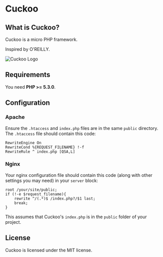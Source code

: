 Cuckoo
======

What is Cuckoo?
---------------

Cuckoo is a micro PHP framework.

Inspired by O'REILLY.

![Cuckoo Logo](http://akamaicovers.oreilly.com/images/0636920012443/cat.gif)

Requirements
------------

You need **PHP >= 5.3.0**.

Configuration
-------------

### Apache

Ensure the `.htaccess` and `index.php` files are in the same `public` directory. The `.htaccess` file should contain this code:

    RewriteEngine On
    RewriteCond %{REQUEST_FILENAME} !-f
    RewriteRule ^ index.php [QSA,L]

### Nginx

Your nginx configuration file should contain this code (along with other settings you may need) in your `server` block:

    root /your/site/public;
    if (!-e $request_filename){
        rewrite ^/(.*)$ /index.php?/$1 last;
        break;
    }

This assumes that Cuckoo's `index.php` is in the `public` folder of your project.

License
-------

Cuckoo is licensed under the MIT license.

